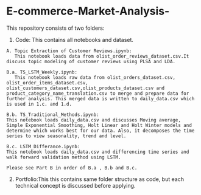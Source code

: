 # E-commerce-Market-Analysis-
This repository consists of two folders:

  1. Code: This contains all notebooks and dataset.
    
    A. Topic Extraction of Customer Reviews.ipynb:
       This notebook loads data from olist_order_reviews_dataset.csv.It discuss topic modeling of customer reviews using PLSA and LDA.
    
    B.a. TS_LSTM_Weekly.ipynb:
       This notebook loads raw data from olist_orders_dataset.csv, olist_order_items_dataset.csv,   olist_customers_dataset.csv,olist_products_dataset.csv and product_category_name_translation.csv to merge and prepare data for further analysis. This merged data is written to daily_data.csv which is used in 1.c. and 1.d.
    
    B.b. TS_Traditional_Methods.ipynb:
    This notebook loads daily_data.csv and discusses Moving average, Simple Exponential Smoothing, Holt Linear and Holt Winter models and determine which works best for our data. Also, it decomposes the time series to view seasonality, trend and level.
    
    B.c. LSTM_Differance.ipynb:
    This notebook loads daily_data.csv and differencing time series and walk forward validation method using LSTM.
    
    Please see Part B in order of B.a , B.b and B.c.
   
  2. Portfolio:This this contains same folder structure as code, but each technical concept is discussed before applying.
